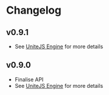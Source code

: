 # Changelog

## v0.9.1

* See [UniteJS Engine](https://github.com/unitejs/engine/blob/master/CHANGELOG.md#v091) for more details

## v0.9.0

* Finalise API
* See [UniteJS Engine](https://github.com/unitejs/engine/blob/master/CHANGELOG.md#v090) for more details